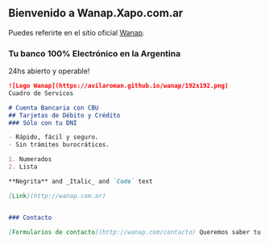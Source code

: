## Bienvenido a Wanap.Xapo.com.ar

Puedes referirte en el sitio oficial [Wanap](https://wanap.com).

### Tu banco 100% Electrónico en la Argentina

24hs abierto y operable!

```markdown
![Logo Wanap](https://avilaroman.github.io/wanap/192x192.png)
Cuadro de Servicos

# Cuenta Bancaria con CBU
## Tarjetas de Débito y Crédito
### Sólo con tu DNI

- Rápido, fácil y seguro.
- Sin trámites burocráticos.

1. Numerados
2. Lista

**Negrita** and _Italic_ and `Code` text

[Link](http://wanap.com.ar)


### Contacto

[Formularios de contacto](http://wanap.com/contacto) Queremos saber tu opinión.
